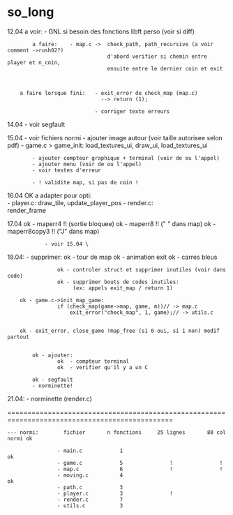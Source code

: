 # so_long

12.04		a voir:		- GNL si besoin des fonctions libft perso (voir si diff)

			a faire:	- map.c	->	check_path, path_recursive (a voir comment ->rush02?)
									d'abord verifier si chemin entre player et n_coin,
									ensuite entre le dernier coin et exit
									


		a faire lorsque fini:	- exit_error de check_map (map.c)
								  --> return (1);
									
								- corriger texte erreurs

			
14.04			- voir segfault



15.04		- voir fichiers normi
			- ajouter image autour (voir taille autorisee selon pdf) - game.c > game_init:
					 load_textures_ui, draw_ui, load_textures_ui
					 
			- ajouter compteur graphique + terminal (voir de ou l'appel)
			- ajouter menu (voir de ou l'appel)
			- voir textes d'erreur

			- ! validite map, si pas de coin !


16.04			OK	a adapter pour opti:	
						- player.c:
								draw_tile, update_player_pos
						- render.c:		
								render_frame 

17.04			ok - maperr4 !! (sortie bloquee)
				ok - maperr8 !! (" " dans map)
				ok - maperr8copy3 !! ("J" dans map)

				- voir 15.04 \


19.04:		- supprimer:
					ok	- tour de map
					ok	- animation exit
					ok	- carres bleus

					ok - controler struct et supprimer inutiles (voir dans code)
					ok - supprimer bouts de codes inutiles:
						 (ex: appels exit_map / return 1)

		ok - game.c->init_map_game: 
					if (check_map(game->map, game, m))// -> map.c
						exit_error("check_map", 1, game);// -> utils.c
		

		ok - exit_error, close_game !map_free (si 0 oui, si 1 non) modif partout


			ok - ajouter:
					ok	- compteur terminal
					ok	- verifier qu'il y a un C

			ok - segfault
			- norminette!

			

21.04:			- norminette (render.c)



===============================================================================================

	--- normi:		  fichier		n fonctions		25 lignes 		80 col		normi ok

					- main.c			1											ok
					- game.c			5 				!				!
					- map.c				6				!				!
					- moving.c			4											ok
					- path.c			3
					- player.c			3				!
					- render.c			7				
					- utils.c			3
					
